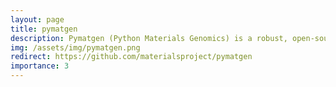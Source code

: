 ```yaml
---
layout: page
title: pymatgen
description: Pymatgen (Python Materials Genomics) is a robust, open-source Python library for materials analysis.
img: /assets/img/pymatgen.png
redirect: https://github.com/materialsproject/pymatgen
importance: 3
---
```

